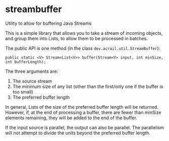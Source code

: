 # streambuffer
Utility to allow for buffering Java Streams

This is a simple library that allows you to take a stream of incoming objects, and group them into Lists, to allow them to be processed in batches.

The public API is one method (in the class `dev.acrail.util.StreamBuffer`):

    public static <V> Stream<List<V>> buffer(Stream<V> input, int minSize, int bufferLength);
    
The three arguments are:

1. The source stream
2. The minimum size of any list (other than the first/only one if the buffer is too small)
3. The preferred buffer length

In general, Lists of the size of the preferred buffer length will be returned. However, if, at the end of processing a buffer, there are fewer than minSize elements remaining, they will be added to the end of the buffer.

If the input source is parallel, the output can also be parallel. The parallelism will not attempt to divide the units beyond the preferred buffer length.
